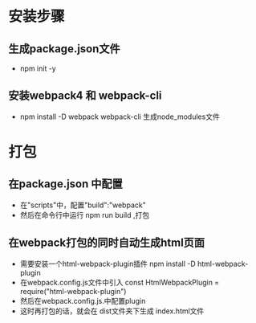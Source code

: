 # 安装步骤
## 生成package.json文件
+ npm init -y

## 安装webpack4 和 webpack-cli
+ npm install -D webpack webpack-cli 生成node_modules文件


# 打包
## 在package.json 中配置
+ 在"scripts"中，配置"build":"webpack"
+ 然后在命令行中运行 npm run build ,打包

## 在webpack打包的同时自动生成html页面
+ 需要安装一个html-webpack-plugin插件  npm install -D html-webpack-plugin
+ 在webpack.config.js文件中引入 const HtmlWebpackPlugin = require("html-webpack-plugin")
+ 然后在webpack.config.js.中配置plugin 
+ 这时再打包的话，就会在 dist文件夹下生成 index.html文件
